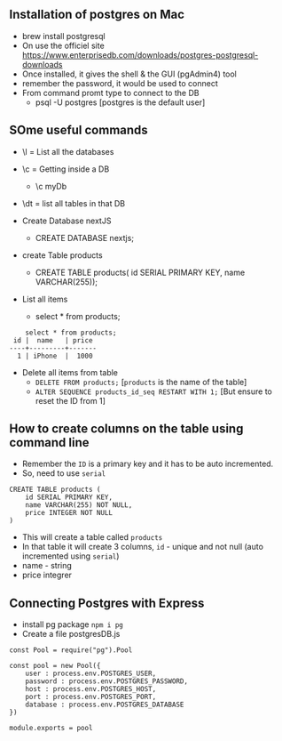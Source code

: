 ## Installation of postgres on Mac
- brew install postgresql
- On use the officiel site https://www.enterprisedb.com/downloads/postgres-postgresql-downloads
- Once installed, it gives the shell & the GUI (pgAdmin4) tool
- remember the password, it would be used to connect
- From command promt type to connect to the DB
    - psql -U postgres [postgres is the default user]

## SOme useful commands
- \l = List all the databases
- \c = Getting inside a DB
    - \c myDb
- \dt = list all tables in that DB

- Create Database nextJS
    - CREATE DATABASE nextjs;
- create Table products
    - CREATE TABLE products( id SERIAL PRIMARY KEY, name VARCHAR(255));

- List all items
    - select * from products;
```
    select * from products;
 id |  name   | price 
----+---------+-------
  1 | iPhone  |  1000
```

- Delete all items from table 
    - `DELETE FROM products;`  [`products` is the name of the table]
    - `ALTER SEQUENCE products_id_seq RESTART WITH 1;` [But ensure to reset the ID from 1]


## How to create columns on the table using command line
- Remember the `ID` is a primary key and it has to be auto incremented.
- So, need to use `serial`

```
CREATE TABLE products (
    id SERIAL PRIMARY KEY,
    name VARCHAR(255) NOT NULL,
    price INTEGER NOT NULL
)
```
- This will create a table called `products`
- In that table it will create 3 columns, `id` - unique and not null (auto incremented using `serial`)
- name - string
- price integrer

## Connecting Postgres with Express
- install pg package `npm i pg`
- Create a file postgresDB.js
```
const Pool = require("pg").Pool

const pool = new Pool({
    user : process.env.POSTGRES_USER,
    password : process.env.POSTGRES_PASSWORD,
    host : process.env.POSTGRES_HOST,
    port : process.env.POSTGRES_PORT,
    database : process.env.POSTGRES_DATABASE
})

module.exports = pool
```
